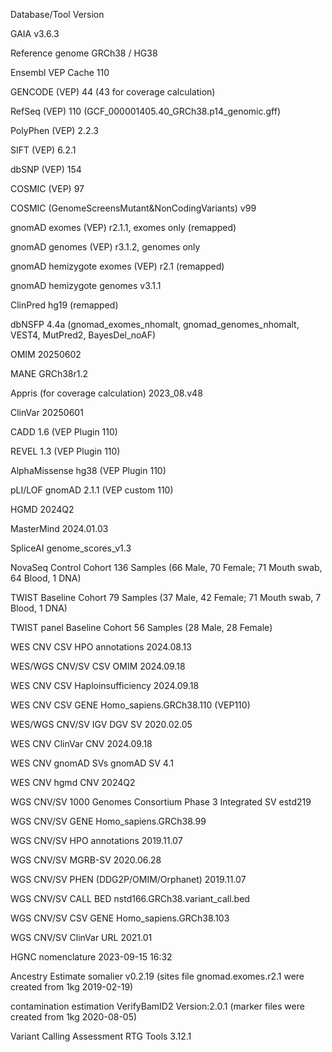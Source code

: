 Database/Tool	Version

GAIA	v3.6.3

Reference genome	GRCh38 / HG38

Ensembl VEP Cache	110

GENCODE (VEP)	44 (43 for coverage calculation)

RefSeq (VEP)	110 (GCF_000001405.40_GRCh38.p14_genomic.gff)

PolyPhen (VEP)	2.2.3

SIFT (VEP)	6.2.1

dbSNP (VEP)	154

COSMIC (VEP)	97

COSMIC (GenomeScreensMutant&NonCodingVariants)	v99

gnomAD exomes (VEP)	r2.1.1, exomes only (remapped)

gnomAD genomes (VEP)	r3.1.2, genomes only

gnomAD hemizygote exomes (VEP)	r2.1 (remapped)

gnomAD hemizygote genomes	v3.1.1

ClinPred	hg19 (remapped)

dbNSFP	4.4a (gnomad_exomes_nhomalt, gnomad_genomes_nhomalt, VEST4, MutPred2, BayesDel_noAF)

OMIM	20250602

MANE	GRCh38r1.2

Appris (for coverage calculation)	2023_08.v48

ClinVar	20250601

CADD	1.6 (VEP Plugin 110)

REVEL	1.3 (VEP Plugin 110)

AlphaMissense	hg38 (VEP Plugin 110)

pLI/LOF	gnomAD 2.1.1 (VEP custom 110)

HGMD	2024Q2

MasterMind	2024.01.03

SpliceAI	genome_scores_v1.3

NovaSeq Control Cohort	136 Samples (66 Male, 70 Female; 71 Mouth swab, 64 Blood, 1 DNA)

TWIST Baseline Cohort	79 Samples (37 Male, 42 Female; 71 Mouth swab, 7 Blood, 1 DNA)

TWIST panel Baseline Cohort	56 Samples (28 Male, 28 Female)

WES CNV CSV HPO annotations	2024.08.13

WES/WGS CNV/SV CSV OMIM	2024.09.18

WES CNV CSV Haploinsufficiency	2024.09.18

WES CNV CSV GENE	Homo_sapiens.GRCh38.110 (VEP110)

WES/WGS CNV/SV IGV DGV	SV	2020.02.05

WES CNV ClinVar CNV	2024.09.18

WES CNV gnomAD SVs	gnomAD SV 4.1

WES CNV hgmd CNV	2024Q2

WGS CNV/SV 1000 Genomes Consortium Phase 3 Integrated SV	estd219

WGS CNV/SV GENE	Homo_sapiens.GRCh38.99

WGS CNV/SV HPO annotations	2019.11.07

WGS CNV/SV MGRB-SV	2020.06.28

WGS CNV/SV PHEN (DDG2P/OMIM/Orphanet)	2019.11.07

WGS CNV/SV CALL BED	nstd166.GRCh38.variant_call.bed

WGS CNV/SV CSV GENE	Homo_sapiens.GRCh38.103

WGS CNV/SV ClinVar URL	2021.01	

HGNC nomenclature	2023-09-15 16:32

Ancestry Estimate	somalier v0.2.19 (sites file gnomad.exomes.r2.1 were created from 1kg 2019-02-19)

contamination estimation	VerifyBamID2 Version:2.0.1 (marker files were created from 1kg 2020-08-05)

Variant Calling Assessment	RTG Tools 3.12.1

